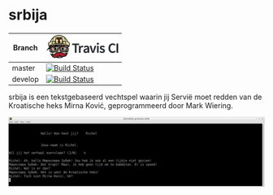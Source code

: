 # srbija

Branch|[![Travis CI logo](TravisCI.png)](https://travis-ci.org)
---|---
master|[![Build Status](https://travis-ci.org/richelbilderbeek/srbija.svg?branch=master)](https://travis-ci.org/richelbilderbeek/srbija)
develop|[![Build Status](https://travis-ci.org/richelbilderbeek/srbija.svg?branch=develop)](https://travis-ci.org/richelbilderbeek/srbija)

srbija is een tekstgebaseerd vechtspel waarin jij Servië moet redden van de Kroatische heks Mirna Ković, geprogrammeerd door Mark Wiering.

![srbija screenshot](srbija.png)
